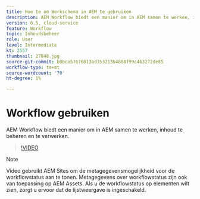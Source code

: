 ```yaml
---
title: Hoe te om Werkschema in AEM te gebruiken
description: AEM Workflow biedt een manier om in AEM samen te werken, inhoud te beheren en te verwerken.
version: 6.5, cloud-service
feature: Workflow
topic: Inhoudsbeheer
role: User
level: Intermediate
kt: 2557
thumbnail: 27848.jpg
source-git-commit: b0bca57676813bd353213b4808f99c463272de85
workflow-type: tm+mt
source-wordcount: '70'
ht-degree: 1%

---
```



# Workflow gebruiken

AEM Workflow biedt een manier om in AEM samen te werken, inhoud te beheren en te verwerken.

>[!VIDEO](https://video.tv.adobe.com/v/27848/?quality=12&learn=on)

>[!NOTE]
>
> Video gebruikt AEM Sites om de metagegevensmogelijkheid voor de workflowstatus aan te tonen. Metagegevens over workflowstatus zijn ook van toepassing op AEM Assets. Als u de workflowstatus op elementen wilt zien, zorgt u ervoor dat de lijstweergave is ingeschakeld.
